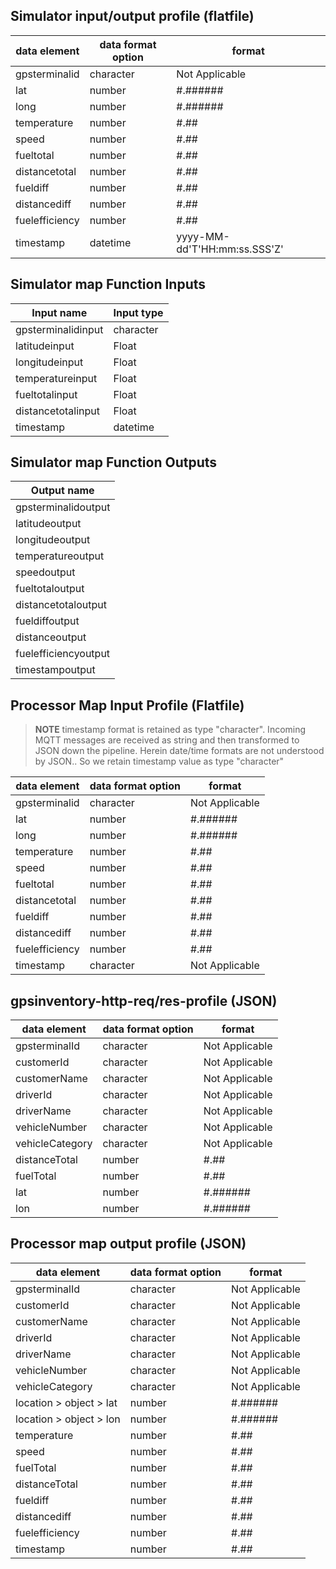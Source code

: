 ## Simulator input/output profile (flatfile)

| data element | data format option | format |
| --------------- | --------------- | --------------- |
| gpsterminalid | character | Not Applicable |
| lat | number | #.###### |
| long | number | #.###### |
| temperature | number | #.## |
| speed | number | #.## |
| fueltotal | number | #.## |
| distancetotal | number | #.## |
| fueldiff | number | #.## |
| distancediff | number | #.## |
| fuelefficiency | number | #.## |
| timestamp | datetime | yyyy-MM-dd'T'HH:mm:ss.SSS'Z' |

## Simulator map Function Inputs

| Input name | Input type |
| --------------- | --------------- |
| gpsterminalidinput | character |
| latitudeinput | Float |
| longitudeinput | Float |
| temperatureinput | Float |
| fueltotalinput | Float |
| distancetotalinput | Float |
| timestamp | datetime

## Simulator map Function Outputs

| Output name |
| --------------- |
| gpsterminalidoutput |
| latitudeoutput |
| longitudeoutput |
| temperatureoutput |
| speedoutput |
| fueltotaloutput |
| distancetotaloutput |
| fueldiffoutput |
| distanceoutput |
| fuelefficiencyoutput |
| timestampoutput |

## Processor Map Input Profile (Flatfile)

> **NOTE** timestamp format is retained as type "character". Incoming MQTT messages are received as string and then transformed to JSON down the pipeline. Herein date/time formats are not understood by JSON.. So we retain timestamp value as type "character"

| data element | data format option | format |
| --------------- | --------------- | --------------- |
| gpsterminalid | character | Not Applicable |
| lat | number | #.###### |
| long | number | #.###### |
| temperature | number | #.## |
| speed | number | #.## |
| fueltotal | number | #.## |
| distancetotal | number | #.## |
| fueldiff | number | #.## |
| distancediff | number | #.## |
| fuelefficiency | number | #.## |
| timestamp | character | Not Applicable |

## gpsinventory-http-req/res-profile (JSON)

| data element | data format option | format |
| --------------- | --------------- | --------------- |
| gpsterminalId | character | Not Applicable |
| customerId | character | Not Applicable |
| customerName | character | Not Applicable |
| driverId | character | Not Applicable |
| driverName | character | Not Applicable |
| vehicleNumber | character | Not Applicable |
| vehicleCategory | character | Not Applicable |
| distanceTotal | number | #.## |
| fuelTotal | number | #.## |
| lat | number | #.###### |
| lon | number | #.###### |

## Processor map output profile (JSON)

| data element | data format option | format |
| --------------- | --------------- | --------------- |
| gpsterminalId | character | Not Applicable |
| customerId | character | Not Applicable |
| customerName | character | Not Applicable |
| driverId | character | Not Applicable |
| driverName | character | Not Applicable |
| vehicleNumber | character | Not Applicable |
| vehicleCategory | character | Not Applicable |
| location > object > lat | number | #.###### |
| location > object > lon | number | #.###### |
| temperature | number | #.## |
| speed | number | #.## |
| fuelTotal | number | #.## |
| distanceTotal | number | #.## |
| fueldiff | number | #.## |
| distancediff | number | #.## |
| fuelefficiency | number | #.## |
| timestamp | number | #.## |

